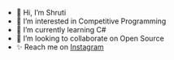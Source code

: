 - 👋 Hi, I’m Shruti
- 👀 I’m interested in Competitive Programming
- 🌱 I’m currently learning C#
- 💞️ I’m looking to collaborate on Open Source
- ✨ Reach me on [Instagram](https://www.instagram.com/__shruti04_/)

<!---
Srutip04/Srutip04 is a ✨ special ✨ repository because its `README.md` (this file) appears on your GitHub profile.
You can click the Preview link to take a look at your changes.
--->

